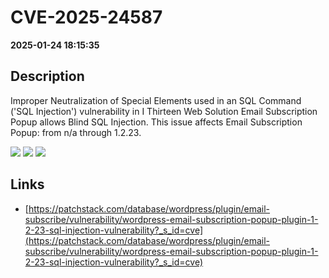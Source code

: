 # CVE-2025-24587

**2025-01-24 18:15:35**

## Description
Improper Neutralization of Special Elements used in an SQL Command ('SQL Injection') vulnerability in I Thirteen Web Solution Email Subscription Popup allows Blind SQL Injection. This issue affects Email Subscription Popup: from n/a through 1.2.23.

![](https://img.shields.io/static/v1?label=Score&message=7.6&color=red)
![](https://img.shields.io/static/v1?label=Severity&message=HIGH&color=red)
![](https://img.shields.io/static/v1?label=CWE&message=SQL&color=green)

## Links
- [https://patchstack.com/database/wordpress/plugin/email-subscribe/vulnerability/wordpress-email-subscription-popup-plugin-1-2-23-sql-injection-vulnerability?_s_id=cve](https://patchstack.com/database/wordpress/plugin/email-subscribe/vulnerability/wordpress-email-subscription-popup-plugin-1-2-23-sql-injection-vulnerability?_s_id=cve)
